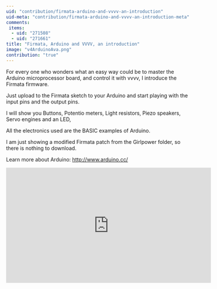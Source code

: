 ```yaml
---
uid: "contribution/firmata-arduino-and-vvvv-an-introduction"
uid-meta: "contribution/firmata-arduino-and-vvvv-an-introduction-meta"
comments: 
 items: 
  - uid: "271508"
  - uid: "271661"
title: "Firmata, Arduino and VVVV, an introduction"
image: "v4ArduinoAva.png"
contribution: "true"
---
```


For every one who wonders what an easy way could be to master the Arduino microprocessor board, and control it with vvvv, I introduce the Firmata firmware. 

Just upload to the Firmata sketch to your Arduino and start playing with the input pins and the output pins.

I will show you Buttons, Potentio meters, Light resistors, Piezo speakers, Servo engines and an LED,

All the electronics used are the BASIC examples of Arduino.

I am just showing a modified Firmata patch from the Girlpower folder, so there is nothing to download.

Learn more about Arduino: http://www.arduino.cc/

<div class="embed-responsive embed-responsive-16by9 mt-3 mb-4">
    <iframe width="560" height="315" src="https://www.youtube.com/embed/RQ54h88ptmc" title="YouTube video player" frameborder="0" allow="accelerometer; autoplay; clipboard-write; encrypted-media; gyroscope; picture-in-picture" allowfullscreen></iframe>
</div>